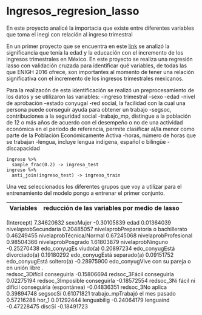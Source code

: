# Ingresos_regresion_lasso
En este proyecto analicé la importacia que existe entre diferentes variables que toma el inegi con relación al ingreso trimestral

En un primer proyecto que se encuentra en este [link](https://github.com/ervinflx/Ervin_Portafolio) se analizó la significancia que tenía la edad y la educación con el incremento de los ingresos trimestrales en México.
En este proyecto se realiza una regresión lasso con validación cruzada para identificar qué variables, de todas las que ENIGH 2016 ofrece, son importantes al momento de tener una relación significativa con el incremento de los ingresos trimestrales mexicanos.

Para la realizacón de esta identificación se realizó un preprocesamiento de los datos y se utilizaron las variables:
-ingreso trimestral
-sexo
-edad
-nivel de aprobación
-estado conyugal
-red social, la facilidad con la cual una persona puede conseguir ayuda para obtener un trabajo
-segsoc, contribuciones a la seguridad social
-trabajo_mp, distingue a la población de 12 o más años de acuerdo con el desempeño o no de una actividad económica en el periodo de referencia, permite clasificar al/la   menor como parte de la Población Económicamente Activa
-horas, número de horas que se trabajan 
-lengua, incluye lengua indigena, español o bilingüe
-discapacidad

```
ingreso %>% 
  sample_frac(0.2) -> ingreso_test
ingreso %>% 
  anti_join(ingreso_test) -> ingreso_train
```
Una vez seleccionados los diferentes grupos que voy a utilizar para el entrenamiento del modelo pongo a entrenar el primer conjunto.

| Variables | reducción de las variables por medio de lasso |
| ----------- | ----------- |
(Intercept)                                           7.34620632
sexoMujer                                            -0.30105839
edad                                                  0.01364039
nivelaprobSecundaria                                  0.20485057
nivelaprobPreparatoria o bachillerato                 0.46249455
nivelaprobTécnica/Normal                              0.67245068
nivelaprobProfesional                                 0.98504366
nivelaprobPosgrado                                    1.61803879
nivelaprobNinguno                                    -0.25270438
edo_conyugEs viudo(a)                                 0.20897234
edo_conyugEstá divorciado(a)                          0.19180292
edo_conyugEstá separado(a)                            0.09151752
edo_conyugEstá soltero(a)                            -0.28975900
edo_conyugVive con su pareja o en unión libre         .         
redsoc_3Difícil conseguirla                          -0.15806694
redsoc_3Fácil conseguirla                             0.02275194
redsoc_3Imposible conseguirla                        -0.18572554
redsoc_3Ni fácil ni difícil conseguirla (espontánea) -0.04836351
redsoc_3No aplica                                     0.39894748
segsocSí                                              0.61071821
trabajo_mpTrabajó el mes pasado                       0.57216288
hor_1                                                 0.01292444
lenguabilig                                          -0.24064179
lenguaind                                            -0.47228475
discSí                                               -0.18491723 

